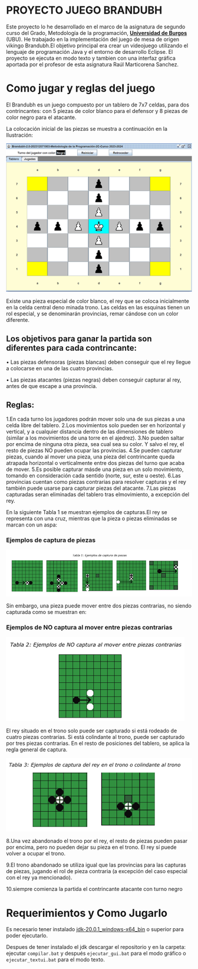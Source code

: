 # PROYECTO JUEGO BRANDUBH
Este proyecto lo he desarrollado en el marco de la asignatura de segundo curso del Grado, Metodología de la programación, [**Universidad de Burgos**](https://www.ubu.es/grado-en-ingenieria-informatica) (UBU).
He trabajado en la implementación del juego de mesa de origen vikingo Brandubh.El objetivo principal era crear un videojuego utilizando el lenguaje de programación Java y el entorno de desarrollo Eclipse.
El proyecto se ejecuta en modo texto y tambien con una interfaz gráfica aportada por el profesor de esta asignatura Raúl Marticorena Sanchez.


# Como jugar y reglas del juego 

El Brandubh es un juego compuesto por un tablero de 7x7 celdas, para dos contrincantes: con 5 piezas de color blanco para el defensor y 8 piezas de color negro para el atacante.

La colocación inicial de las piezas se muestra a continuación en la Ilustración:

![Tablero](imagenesReadme/tab.png)


Existe una pieza especial de color blanco, el rey que se coloca inicialmente en la celda central deno
minada trono. Las celdas en las esquinas tienen un rol especial, y se denominarán provincias, remar
cándose con un color diferente.

 ## Los objetivos para ganar la partida son diferentes para cada contrincante:
 
 • Las piezas defensoras (piezas blancas) deben conseguir que el rey llegue a colocarse en una
 de las cuatro provincias.
 
 • Las piezas atacantes (piezas negras) deben conseguir capturar al rey, antes de que escape
 a una provincia.
 
 ## Reglas:
 1.En cada turno los jugadores podrán mover solo una de sus piezas a una celda libre del tablero. 
 2.Los movimientos solo pueden ser en horizontal y vertical, y a cualquier distancia dentro de las
 dimensiones de tablero (similar a los movimientos de una torre en el ajedrez). 
 3.No pueden saltar por encima de ninguna otra pieza, sea cual sea su color. Y salvo el rey, el resto de piezas NO pueden
 ocupar las provincias.
 4.Se pueden capturar piezas, cuando al mover una pieza, una pieza del contrincante queda atrapada
 horizontal o verticalmente entre dos piezas del turno que acaba de mover. 
 5.Es posible capturar másde una pieza en un solo movimiento, tomando en consideración cada sentido (norte, sur, este u oeste).
 6.Las provincias cuentan como piezas contrarias para resolver capturas y el rey también puede usarse
 para capturar piezas del atacante. 
 7.Las piezas capturadas seran eliminadas del tablero tras elmovimiento, a excepción del rey. 
 
 En la siguiente Tabla 1 se muestran ejemplos de capturas.El rey se representa con una cruz, mientras que la pieza o piezas eliminadas se
 marcan con un aspa:
 
 ### Ejemplos de captura de piezas
 
 ![Captura](imagenesReadme/capturaP.png)
 
 Sin embargo, una pieza puede mover entre dos piezas contrarias, no siendo capturada como se muestran
 en:
 ### Ejemplos de NO captura al mover entre piezas contrarias
 
  ![NCaptura](imagenesReadme/nocaptura.png)
  
 El rey situado en el trono solo puede ser capturado si está rodeado de cuatro piezas contrarias. Si está colindante al trono, puede ser capturado por tres piezas contrarias.
 En el resto de posiciones del tablero, se aplica la regla general de captura.

  ![CapturaR](imagenesReadme/capturat.png)
 
 8.Una vez abandonado el trono por el rey, el resto de piezas pueden pasar por encima, pero no  pueden
 dejar su pieza en el trono. El rey sí puede volver a ocupar el trono. 
 
 9.El trono abandonado se utiliza igual que las provincias para las capturas de piezas, jugando el rol de
 pieza contraria (a excepción del caso especial con el rey ya mencionado).
 
10.siempre comienza la partida el contrincante atacante con turno negro

# Requerimientos y Como Jugarlo 

Es necesario tener instalado [jdk-20.0.1_windows-x64_bin](https://download.oracle.com/java/20/archive/jdk-20.0.1_windows-x64_bin.exe) o superior para poder ejecutarlo.

Despues de tener instalado el jdk descargar el repositorio y en la carpeta: ejecutar `compilar.bat` y después `ejecutar_gui.bat` para el modo gráfico o `ejecutar_textui.bat` para el modo texto.



